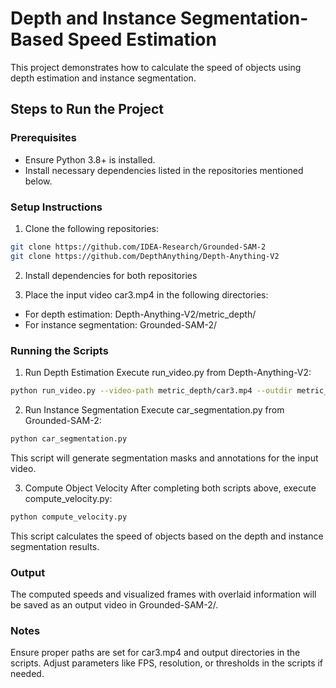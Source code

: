 # Depth and Instance Segmentation-Based Speed Estimation
This project demonstrates how to calculate the speed of objects using depth estimation and instance segmentation.

## Steps to Run the Project
### Prerequisites
- Ensure Python 3.8+ is installed.
- Install necessary dependencies listed in the repositories mentioned below.

### Setup Instructions
1. Clone the following repositories:
```bash
git clone https://github.com/IDEA-Research/Grounded-SAM-2
git clone https://github.com/DepthAnything/Depth-Anything-V2
```
2. Install dependencies for both repositories

3. Place the input video car3.mp4 in the following directories:

- For depth estimation: Depth-Anything-V2/metric_depth/
- For instance segmentation: Grounded-SAM-2/

### Running the Scripts
1. Run Depth Estimation
Execute run_video.py from Depth-Anything-V2:

```bash
python run_video.py --video-path metric_depth/car3.mp4 --outdir metric_depth/vis_depth_car3 --save-numpy
```
2. Run Instance Segmentation
Execute car_segmentation.py from Grounded-SAM-2:

```bash
python car_segmentation.py
```
This script will generate segmentation masks and annotations for the input video.

3. Compute Object Velocity
After completing both scripts above, execute compute_velocity.py:

```bash
python compute_velocity.py
```
This script calculates the speed of objects based on the depth and instance segmentation results.

### Output
The computed speeds and visualized frames with overlaid information will be saved as an output video in Grounded-SAM-2/.
### Notes
Ensure proper paths are set for car3.mp4 and output directories in the scripts.
Adjust parameters like FPS, resolution, or thresholds in the scripts if needed.